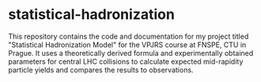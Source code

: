 # statistical-hadronization

This repository contains the code and documentation for my project titled "Statistical Hadronization Model" for the VPJRS course at FNSPE, CTU in Prague. It uses a theoretically derived formula and experimentally obtained parameters for central LHC collisions to calculate expected mid-rapidity particle yields and compares the results to observations.